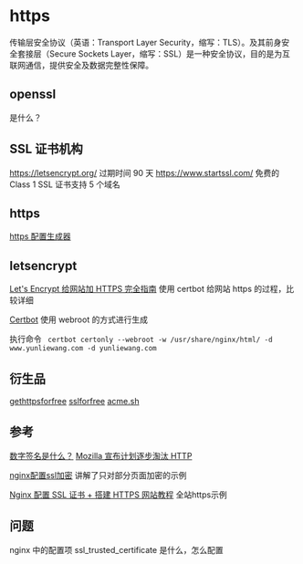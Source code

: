 # https

传输层安全协议（英语：Transport Layer Security，缩写：TLS）。及其前身安全套接层（Secure Sockets Layer，缩写：SSL）是一种安全协议，目的是为互联网通信，提供安全及数据完整性保障。

## openssl
是什么？

## SSL 证书机构
https://letsencrypt.org/  过期时间 90 天
https://www.startssl.com/ 免费的 Class 1 SSL 证书支持 5 个域名

## https
[https 配置生成器](https://mozilla.github.io/server-side-tls/ssl-config-generator/)

## letsencrypt
[Let's Encrypt 给网站加 HTTPS 完全指南](https://ksmx.me/letsencrypt-ssl-https/)
使用 certbot 给网站 https 的过程，比较详细

[Certbot](https://certbot.eff.org/#centosrhel7-nginx)
使用 webroot 的方式进行生成

执行命令
` certbot certonly --webroot -w /usr/share/nginx/html/ -d www.yunliewang.com -d yunliewang.com`

## 衍生品
[gethttpsforfree](https://gethttpsforfree.com)
[sslforfree](https://www.sslforfree.com/)
[acme.sh](https://acme.sh/)

## 参考
[数字签名是什么？](http://www.ruanyifeng.com/blog/2011/08/what_is_a_digital_signature.html)
[Mozilla 宣布计划逐步淘汰 HTTP](http://idarkside.org/posts/mozilla-deprecating-non-secure-http)

[nginx配置ssl加密](http://seanlook.com/2015/05/28/nginx-ssl/)
讲解了只对部分页面加密的示例

[Nginx 配置 SSL 证书 + 搭建 HTTPS 网站教程](https://s.how/nginx-ssl/)
全站https示例

## 问题
nginx 中的配置项 ssl_trusted_certificate 是什么，怎么配置
